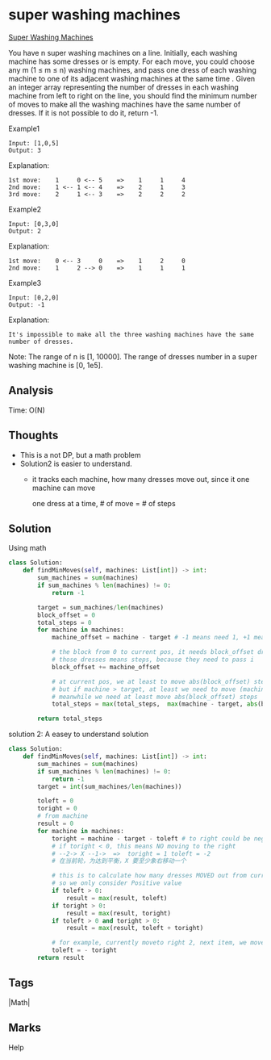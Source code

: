 #  super washing machines

[Super Washing Machines](https://leetcode.com/problems/super-washing-machines)

You have n super washing machines on a line. Initially, each washing machine has some dresses or is empty. For each move, you could choose any m \(1 ≤ m ≤ n\) washing machines, and pass one dress of each washing machine to one of its adjacent washing machines at the same time . Given an integer array representing the number of dresses in each washing machine from left to right on the line, you should find the minimum number of moves to make all the washing machines have the same number of dresses. If it is not possible to do it, return -1.

Example1

```text
Input: [1,0,5]
Output: 3
```

Explanation:

```text
1st move:    1     0 <-- 5    =>    1     1     4
2nd move:    1 <-- 1 <-- 4    =>    2     1     3    
3rd move:    2     1 <-- 3    =>    2     2     2
```

Example2

```text
Input: [0,3,0]
Output: 2
```

Explanation:

```text
1st move:    0 <-- 3     0    =>    1     2     0    
2nd move:    1     2 --> 0    =>    1     1     1
```

Example3

```text
Input: [0,2,0]
Output: -1
```

Explanation:

```text
It's impossible to make all the three washing machines have the same number of dresses.
```

Note: The range of n is \[1, 10000\]. The range of dresses number in a super washing machine is \[0, 1e5\].

## Analysis

Time: O\(N\)

## Thoughts

* This is a not DP, but a math problem
* Solution2 is easier to understand.
  * it tracks each machine, how many dresses move out, since it one machine can move 

    one dress at a time, \# of move = \# of steps 

## Solution

Using math

```python
class Solution:
    def findMinMoves(self, machines: List[int]) -> int:
        sum_machines = sum(machines)
        if sum_machines % len(machines) != 0:
            return -1

        target = sum_machines/len(machines)
        block_offset = 0
        total_steps = 0
        for machine in machines:
            machine_offset = machine - target # -1 means need 1, +1 means exceed 1 

            # the block from 0 to current pos, it needs block_offset dresses
            # those dresses means steps, because they need to pass i 
            block_offset += machine_offset

            # at current pos, we at least to move abs(block_offset) steps 
            # but if machine > target, at least we need to move (machine - target) steps,
            # meanwhile we need at least move abs(block_offset) steps 
            total_steps = max(total_steps,  max(machine - target, abs(block_offset)) )

        return total_steps
```

solution 2: A easey to understand solution

```python
class Solution:
    def findMinMoves(self, machines: List[int]) -> int:
        sum_machines = sum(machines)
        if sum_machines % len(machines) != 0:
            return -1
        target = int(sum_machines/len(machines))

        toleft = 0
        toright = 0
        # from machine 
        result = 0 
        for machine in machines:
            toright = machine - target - toleft # to right could be negative, but it is fine 
            # if toright < 0, this means NO moving to the right 
            # --2-> X --1->  =>  toright = 1 toleft = -2  
            # 在当前轮，为达到平衡，X 要至少象右移动一个

            # this is to calculate how many dresses MOVED out from current machine 
            # so we only consider Positive value 
            if toleft > 0:
                result = max(result, toleft)
            if toright > 0:
                result = max(result, toright)
            if toleft > 0 and toright > 0:
                result = max(result, toleft + toright)

            # for example, currently moveto right 2, next item, we moveto left = -2  
            toleft = - toright 
        return result
```

## Tags

\|Math\|

## Marks

Help


